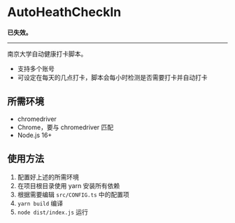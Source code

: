 # AutoHeathCheckIn

**已失效。**

---

南京大学自动健康打卡脚本。

- 支持多个账号
- 可设定在每天的几点打卡，脚本会每小时检测是否需要打卡并自动打卡

## 所需环境

- chromedriver
- Chrome，要与 chromedriver 匹配
- Node.js 16+

## 使用方法

1. 配置好上述的所需环境
2. 在项目根目录使用 yarn 安装所有依赖
3. 根据需要编辑 `src/CONFIG.ts` 中的配置项
4. `yarn build` 编译
5. `node dist/index.js` 运行